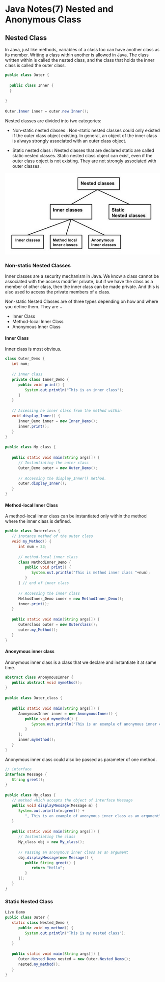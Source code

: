 # Java Notes(7) Nested and Anonymous Class 


## Nested Class

In Java, just like methods, variables of a class too can have another class as its member. Writing a class within another is allowed in Java. The class written within is called the nested class, and the class that holds the inner class is called the outer class.


```java
public class Outer {

  public class Inner {
  }

}

Outer.Inner inner = outer.new Inner();
```

Nested classes are divided into two categories:
- Non-static nested classes : Non-static nested classes could only existed if the outer class object existing. In general, an object of the inner class is always strongly associated with an outer class object. 



- Static nested class : Nested classes that are declared static are called static nested classes. Static nested class object can exist, even if the outer class object is not existing. They are not strongly associated with outer classes.

![nested_class](nested_class.png)

### Non-static Nested Classes
Inner classes are a security mechanism in Java. We know a class cannot be associated with the access modifier private, but if we have the class as a member of other class, then the inner class can be made private. And this is also used to access the private members of a class.

Non-static Nested Classes are of three types depending on how and where you define them. They are −

* Inner Class
* Method-local Inner Class
* Anonymous Inner Class

#### Inner Class
Inner class is most obvious. 

```java
class Outer_Demo {
   int num;
   
   // inner class
   private class Inner_Demo {
      public void print() {
         System.out.println("This is an inner class");
      }
   }
   
   // Accessing he inner class from the method within
   void display_Inner() {
      Inner_Demo inner = new Inner_Demo();
      inner.print();
   }
}
   
public class My_class {

   public static void main(String args[]) {
      // Instantiating the outer class 
      Outer_Demo outer = new Outer_Demo();
      
      // Accessing the display_Inner() method.
      outer.display_Inner();
   }
}

```

#### Method-local Inner Class

A method-local inner class can be instantiated only within the method where the inner class is defined. 

```java
public class Outerclass {
   // instance method of the outer class 
   void my_Method() {
      int num = 23;

      // method-local inner class
      class MethodInner_Demo {
         public void print() {
            System.out.println("This is method inner class "+num);	   
         }   
      } // end of inner class
	   
      // Accessing the inner class
      MethodInner_Demo inner = new MethodInner_Demo();
      inner.print();
   }
   
   public static void main(String args[]) {
      Outerclass outer = new Outerclass();
      outer.my_Method();	   	   
   }
}

```


#### Anonymous inner class

Anonymous inner class is a class that we declare and instantiate it at same time.

```java
abstract class AnonymousInner {
   public abstract void mymethod();
}

public class Outer_class {

   public static void main(String args[]) {
      AnonymousInner inner = new AnonymousInner() {
         public void mymethod() {
            System.out.println("This is an example of anonymous inner class");
         }
      };
      inner.mymethod();	
   }
}
```

Anonymous inner class could also be passed as parameter of one method.

```java
// interface
interface Message {
   String greet();
}

public class My_class {
   // method which accepts the object of interface Message
   public void displayMessage(Message m) {
      System.out.println(m.greet() +
         ", This is an example of anonymous inner class as an argument");  
   }

   public static void main(String args[]) {
      // Instantiating the class
      My_class obj = new My_class();

      // Passing an anonymous inner class as an argument
      obj.displayMessage(new Message() {
         public String greet() {
            return "Hello";
         }
      });
   }
}
```




### Static Nested Class

```java
Live Demo
public class Outer {
   static class Nested_Demo {
      public void my_method() {
         System.out.println("This is my nested class");
      }
   }
   
   public static void main(String args[]) {
      Outer.Nested_Demo nested = new Outer.Nested_Demo();	 
      nested.my_method();
   }
}
```










